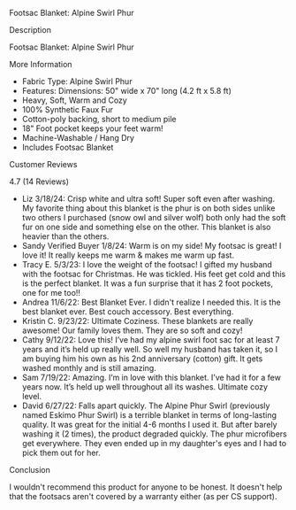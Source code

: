Footsac Blanket: Alpine Swirl Phur

Description

Footsac Blanket: Alpine Swirl Phur

More Information

- Fabric Type: Alpine Swirl Phur
- Features: Dimensions: 50" wide x 70" long (4.2 ft x 5.8 ft)
- Heavy, Soft, Warm and Cozy
- 100% Synthetic Faux Fur
- Cotton-poly backing, short to medium pile
- 18" Foot pocket keeps your feet warm!
- Machine-Washable / Hang Dry
- Includes Footsac Blanket

Customer Reviews

4.7 (14 Reviews)

- Liz 3/18/24: Crisp white and ultra soft! Super soft even after washing. My favorite thing about this blanket is the phur is on both sides unlike two others I purchased (snow owl and silver wolf) both only had the soft fur on one side and something else on the other. This blanket is also heavier than the others.
- Sandy Verified Buyer 1/8/24: Warm is on my side! My footsac is great! I love it! It really keeps me warm & makes me warm up fast.
- Tracy E. 5/3/23: I love the weight of the footsac! I gifted my husband with the footsac for Christmas. He was tickled. His feet get cold and this is the perfect blanket. It was a fun surprise that it has 2 foot pockets, one for me too!!
- Andrea 11/6/22: Best Blanket Ever. I didn't realize I needed this. It is the best blanket ever. Best couch accessory. Best everything.
- Kristin C. 9/23/22: Ultimate Coziness. These blankets are really awesome! Our family loves them. They are so soft and cozy!
- Cathy 9/12/22: Love this! I’ve had my alpine swirl foot sac for at least 7 years and it’s held up really well. So well my husband has taken it, so I am buying him his own as his 2nd anniversary (cotton) gift. It gets washed monthly and is still amazing.
- Sam 7/19/22: Amazing. I’m in love with this blanket. I’ve had it for a few years now. It’s held up well throughout all its washes. Ultimate cozy level.
- David 6/27/22: Falls apart quickly. The Alpine Phur Swirl (previously named Eskimo Phur Swirl) is a terrible blanket in terms of long-lasting quality. It was great for the initial 4-6 months I used it. But after barely washing it (2 times), the product degraded quickly. The phur microfibers get everywhere. They even ended up in my daughter's eyes and I had to pick them out for her.

Conclusion

I wouldn't recommend this product for anyone to be honest. It doesn't help that the footsacs aren't covered by a warranty either (as per CS support).